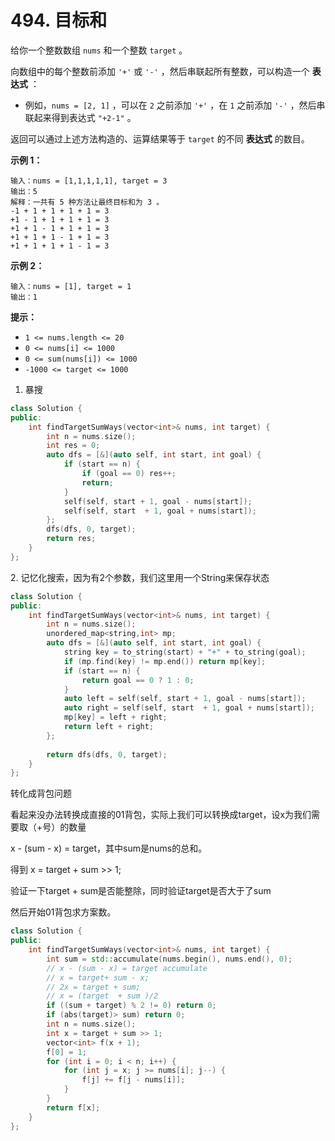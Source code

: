 # 494. 目标和

给你一个整数数组 `nums` 和一个整数 `target` 。

向数组中的每个整数前添加 `'+'` 或 `'-'` ，然后串联起所有整数，可以构造一个 **表达式** ：

* 例如，`nums = [2, 1]` ，可以在 `2` 之前添加 `'+'` ，在 `1` 之前添加 `'-'` ，然后串联起来得到表达式 `"+2-1"` 。

返回可以通过上述方法构造的、运算结果等于 `target` 的不同 **表达式** 的数目。

&#x20;

**示例 1：**

```
输入：nums = [1,1,1,1,1], target = 3
输出：5
解释：一共有 5 种方法让最终目标和为 3 。
-1 + 1 + 1 + 1 + 1 = 3
+1 - 1 + 1 + 1 + 1 = 3
+1 + 1 - 1 + 1 + 1 = 3
+1 + 1 + 1 - 1 + 1 = 3
+1 + 1 + 1 + 1 - 1 = 3
```

**示例 2：**

```
输入：nums = [1], target = 1
输出：1
```

**提示：**

* `1 <= nums.length <= 20`
* `0 <= nums[i] <= 1000`
* `0 <= sum(nums[i]) <= 1000`
* `-1000 <= target <= 1000`

1. 暴搜

```cpp
class Solution {
public:
    int findTargetSumWays(vector<int>& nums, int target) {
        int n = nums.size();
        int res = 0;
        auto dfs = [&](auto self, int start, int goal) {
            if (start == n) {
                if (goal == 0) res++;
                return;
            }
            self(self, start + 1, goal - nums[start]);         
            self(self, start  + 1, goal + nums[start]);      
        };
        dfs(dfs, 0, target);
        return res;
    }
};
```

2\. 记忆化搜索，因为有2个参数，我们这里用一个String来保存状态

```cpp
class Solution {
public:
    int findTargetSumWays(vector<int>& nums, int target) {
        int n = nums.size();
        unordered_map<string,int> mp;
        auto dfs = [&](auto self, int start, int goal) {
            string key = to_string(start) + "+" + to_string(goal);
            if (mp.find(key) != mp.end()) return mp[key];
            if (start == n) {
                return goal == 0 ? 1 : 0;
            }
            auto left = self(self, start + 1, goal - nums[start]);         
            auto right = self(self, start  + 1, goal + nums[start]);    
            mp[key] = left + right;  
            return left + right;
        };
        
        return dfs(dfs, 0, target);
    }
};
```

转化成背包问题

看起来没办法转换成直接的01背包，实际上我们可以转换成target，设x为我们需要取（+号）的数量

x - (sum - x) = target，其中sum是nums的总和。

得到 x = target + sum >> 1;

验证一下target + sum是否能整除，同时验证target是否大于了sum

然后开始01背包求方案数。

```cpp
class Solution {
public:
    int findTargetSumWays(vector<int>& nums, int target) {
        int sum = std::accumulate(nums.begin(), nums.end(), 0);
        // x - (sum - x) = target accumulate
        // x = target+ sum - x;
        // 2x = target + sum;
        // x = (target  + sum )/2
        if ((sum + target) % 2 != 0) return 0;
        if (abs(target)> sum) return 0;
        int n = nums.size();
        int x = target + sum >> 1;
        vector<int> f(x + 1);
        f[0] = 1;
        for (int i = 0; i < n; i++) {
            for (int j = x; j >= nums[i]; j--) {
                f[j] += f[j - nums[i]];
            }
        }
        return f[x];
    }
};
```

